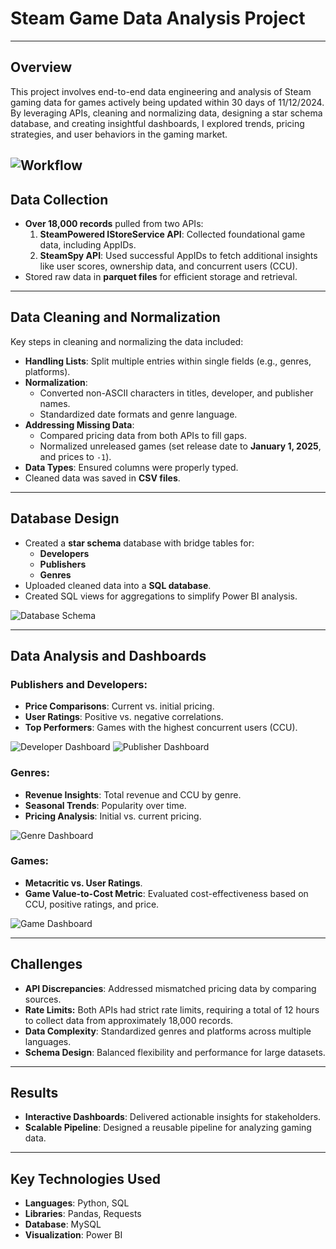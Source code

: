 # Steam Game Data Analysis Project

---

## Overview
This project involves end-to-end data engineering and analysis of Steam gaming data for games actively being updated within 30 days of 11/12/2024. By leveraging APIs, cleaning and normalizing data, designing a star schema database, and creating insightful dashboards, I explored trends, pricing strategies, and user behaviors in the gaming market.

![Workflow](images/workflow.png)
---

## Data Collection
- **Over 18,000 records** pulled from two APIs:
  1. **SteamPowered IStoreService API**: Collected foundational game data, including AppIDs.
  2. **SteamSpy API**: Used successful AppIDs to fetch additional insights like user scores, ownership data, and concurrent users (CCU).
- Stored raw data in **parquet files** for efficient storage and retrieval.

---

## Data Cleaning and Normalization
Key steps in cleaning and normalizing the data included:
- **Handling Lists**: Split multiple entries within single fields (e.g., genres, platforms).
- **Normalization**:
  - Converted non-ASCII characters in titles, developer, and publisher names.
  - Standardized date formats and genre language.
- **Addressing Missing Data**:
  - Compared pricing data from both APIs to fill gaps.
  - Normalized unreleased games (set release date to **January 1, 2025**, and prices to `-1`).
- **Data Types**: Ensured columns were properly typed.
- Cleaned data was saved in **CSV files**.

---

## Database Design
- Created a **star schema** database with bridge tables for:
  - **Developers**
  - **Publishers**
  - **Genres**
- Uploaded cleaned data into a **SQL database**.
- Created SQL views for aggregations to simplify Power BI analysis.

![Database Schema](images/schema.png)

---

## Data Analysis and Dashboards

### Publishers and Developers:
- **Price Comparisons**: Current vs. initial pricing.
- **User Ratings**: Positive vs. negative correlations.
- **Top Performers**: Games with the highest concurrent users (CCU).

![Developer Dashboard](images/dev_dashboard.png)
![Publisher Dashboard](images/pub_dashboard.png)

### Genres:
- **Revenue Insights**: Total revenue and CCU by genre.
- **Seasonal Trends**: Popularity over time.
- **Pricing Analysis**: Initial vs. current pricing.

![Genre Dashboard](images/genre_dashboard.png)

### Games:
- **Metacritic vs. User Ratings**.
- **Game Value-to-Cost Metric**: Evaluated cost-effectiveness based on CCU, positive ratings, and price.

![Game Dashboard](images/game_dashbaord.png)

---

## Challenges
- **API Discrepancies**: Addressed mismatched pricing data by comparing sources.
- **Rate Limits:** Both APIs had strict rate limits, requiring a total of 12 hours to collect data from approximately 18,000 records.
- **Data Complexity**: Standardized genres and platforms across multiple languages.
- **Schema Design**: Balanced flexibility and performance for large datasets.

---

## Results
- **Interactive Dashboards**: Delivered actionable insights for stakeholders.
- **Scalable Pipeline**: Designed a reusable pipeline for analyzing gaming data.

---

## Key Technologies Used
- **Languages**: Python, SQL
- **Libraries**: Pandas, Requests
- **Database**: MySQL
- **Visualization**: Power BI
